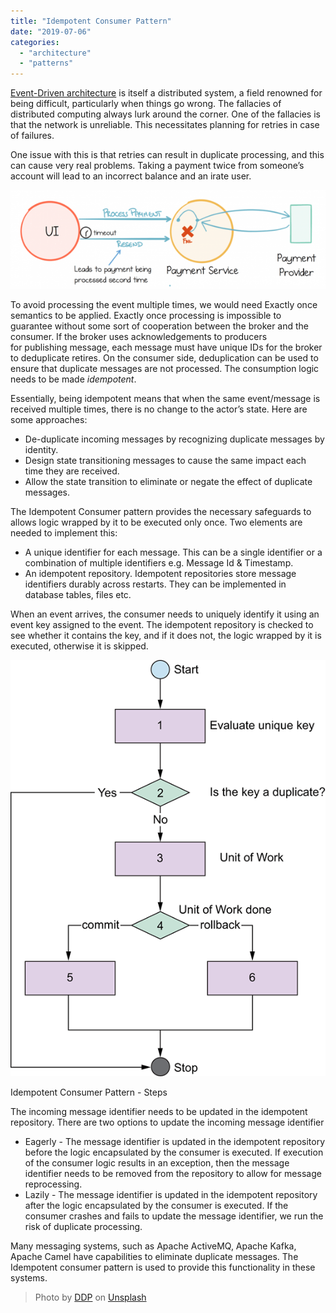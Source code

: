 ```yaml
---
title: "Idempotent Consumer Pattern"
date: "2019-07-06"
categories: 
  - "architecture"
  - "patterns"
---
```


[Event-Driven architecture](https://pradeeploganathan.com/architecture/event-driven-architecture/) is itself a distributed system, a field renowned for being difficult, particularly when things go wrong. The fallacies of distributed computing always lurk around the corner. One of the fallacies is that the network is unreliable. This necessitates planning for retries in case of failures.

One issue with this is that retries can result in duplicate processing, and this can cause very real problems. Taking a payment twice from someone’s account will lead to an incorrect balance and an irate user.

![](images/image.png)

To avoid processing the event multiple times, we would need Exactly once semantics to be applied. Exactly once processing is impossible to guarantee without some sort of cooperation between the broker and the consumer. If the broker uses acknowledgements to producers for publishing message, each message must have unique IDs for the broker to deduplicate retires. On the consumer side, deduplication can be used to ensure that duplicate messages are not processed. The consumption logic needs to be made _idempotent_.

Essentially, being idempotent means that when the same event/message is received multiple times, there is no change to the actor’s state. Here are some approaches:

- De-duplicate incoming messages by recognizing duplicate messages by identity.
- Design state transitioning messages to cause the same impact each time they are received.
- Allow the state transition to eliminate or negate the effect of duplicate messages.

The Idempotent Consumer pattern provides the necessary safeguards to allows logic wrapped by it to be executed only once. Two elements are needed to implement this:

- A unique identifier for each message. This can be a single identifier or a combination of multiple identifiers e.g. Message Id & Timestamp.
- An idempotent repository. Idempotent repositories store message identifiers durably across restarts. They can be implemented in database tables, files etc.

When an event arrives, the consumer needs to uniquely identify it using an event key assigned to the event. The idempotent repository is checked to see whether it contains the key, and if it does not, the logic wrapped by it is executed, otherwise it is skipped.

![](images/Idempotnet-Consumer-Steps.png)

Idempotent Consumer Pattern - Steps

The incoming message identifier needs to be updated in the idempotent repository. There are two options to update the incoming message identifier

- Eagerly - The message identifier is updated in the idempotent repository before the logic encapsulated by the consumer is executed. If execution of the consumer logic results in an exception, then the message identifier needs to be removed from the repository to allow for message reprocessing.
- Lazily - The message identifier is updated in the idempotent repository after the logic encapsulated by the consumer is executed. If the consumer crashes and fails to update the message identifier, we run the risk of duplicate processing.

Many messaging systems, such as Apache ActiveMQ, Apache Kafka, Apache Camel have capabilities to eliminate duplicate messages. The Idempotent consumer pattern is used to provide this functionality in these systems.

> Photo by [DDP](https://unsplash.com/@moino007?utm_source=unsplash&utm_medium=referral&utm_content=creditCopyText) on [Unsplash](https://unsplash.com/search/photos/buttons?utm_source=unsplash&utm_medium=referral&utm_content=creditCopyText)
